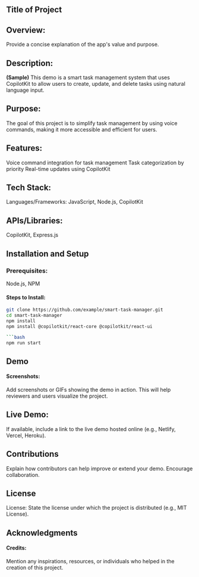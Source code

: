 ## Title of Project

## Overview:

Provide a concise explanation of the app's value and purpose.

## Description:

**(Sample)** This demo is a smart task management system that uses CopilotKit to allow users to create, update, and delete tasks using natural language input.

## Purpose:

The goal of this project is to simplify task management by using voice commands, making it more accessible and efficient for users.

## Features:

Voice command integration for task management
Task categorization by priority
Real-time updates using CopilotKit

## Tech Stack:

Languages/Frameworks:
JavaScript, Node.js, CopilotKit

## APIs/Libraries:

CopilotKit, Express.js

## Installation and Setup

### Prerequisites:

Node.js, NPM

#### Steps to Install:

````bash
git clone https://github.com/example/smart-task-manager.git
cd smart-task-manager
npm install
npm install @copilotkit/react-core @copilotkit/react-ui

```bash
npm run start
````

## Demo

#### Screenshots:

Add screenshots or GIFs showing the demo in action. This will help reviewers and users visualize the project.

## Live Demo:

If available, include a link to the live demo hosted online (e.g., Netlify, Vercel, Heroku).

## Contributions

Explain how contributors can help improve or extend your demo. Encourage collaboration.

## License

License:
State the license under which the project is distributed (e.g., MIT License).

## Acknowledgments

#### Credits:

Mention any inspirations, resources, or individuals who helped in the creation of this project.
